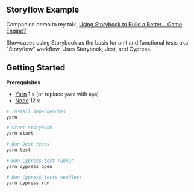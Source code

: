 ## Storyflow Example

Companion demo to my talk, [Using Storybook to Build a Better... Game Engine?](https://bit.ly/StorybookForGameEnginesMDC2020)

Showcases using Storybook as the basis for unit and functional tests aka "Storyflow" workflow. Uses Storybook, Jest, and Cypress.

## Getting Started

**Prerequisites**

- [Yarn](https://yarnpkg.com) 1.x (or replace `yarn` with `npm`)
- [Node](https://nodejs.org) 12.x

```sh
# Install dependencies
yarn

# Start Storybook
yarn start

# Run Jest tests
yarn test

# Run Cypress test runner
yarn cypress open

# Run Cypress tests headless
yarn cypress run
```
